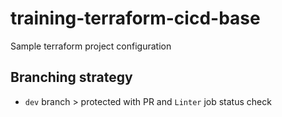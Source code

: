 # training-terraform-cicd-base

Sample terraform project configuration

## Branching strategy
- `dev` branch > protected with PR and `Linter` job status check

